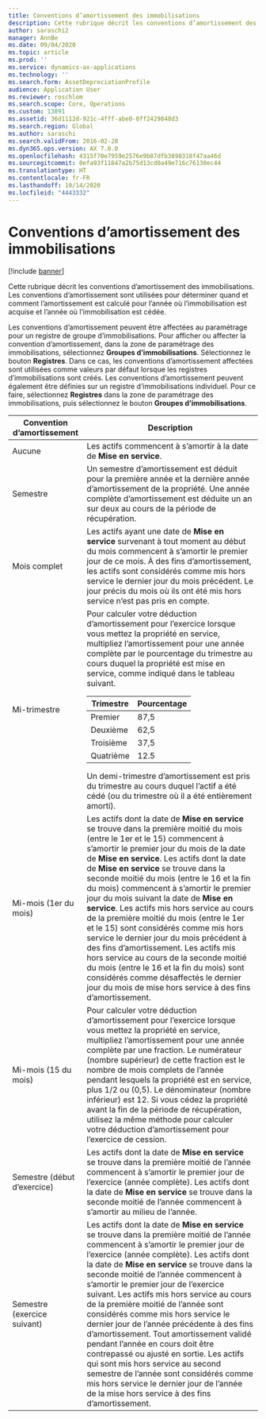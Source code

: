 ```yaml
---
title: Conventions d’amortissement des immobilisations
description: Cette rubrique décrit les conventions d’amortissement des immobilisations.
author: saraschi2
manager: AnnBe
ms.date: 09/04/2020
ms.topic: article
ms.prod: ''
ms.service: dynamics-ax-applications
ms.technology: ''
ms.search.form: AssetDepreciationProfile
audience: Application User
ms.reviewer: roschlom
ms.search.scope: Core, Operations
ms.custom: 13891
ms.assetid: 36d1112d-921c-4fff-abe0-0ff2429848d3
ms.search.region: Global
ms.author: saraschi
ms.search.validFrom: 2016-02-28
ms.dyn365.ops.version: AX 7.0.0
ms.openlocfilehash: 4315f70e7959e2576e9b87dfb3898318f47aa46d
ms.sourcegitcommit: 0efa93f11847a2b75d13cd0a49e716c76130ec44
ms.translationtype: HT
ms.contentlocale: fr-FR
ms.lasthandoff: 10/14/2020
ms.locfileid: "4443332"
---
```

# <a name="fixed-asset-depreciation-conventions"></a>Conventions d’amortissement des immobilisations

[!include [banner](../includes/banner.md)]

Cette rubrique décrit les conventions d’amortissement des immobilisations. Les conventions d’amortissement sont utilisées pour déterminer quand et comment l’amortissement est calculé pour l’année où l’immobilisation est acquise et l’année où l’immobilisation est cédée.

Les conventions d’amortissement peuvent être affectées au paramétrage pour un registre de groupe d’immobilisations. Pour afficher ou affecter la convention d’amortissement, dans la zone de paramétrage des immobilisations, sélectionnez **Groupes d’immobilisations**. Sélectionnez le bouton **Registres**. Dans ce cas, les conventions d’amortissement affectées sont utilisées comme valeurs par défaut lorsque les registres d’immobilisations sont créés. Les conventions d’amortissement peuvent également être définies sur un registre d’immobilisations individuel. Pour ce faire, sélectionnez **Registres** dans la zone de paramétrage des immobilisations, puis sélectionnez le bouton **Groupes d’immobilisations**.

| Convention d’amortissement   | Description |
|---------------------------|-------------|
| Aucune                      | Les actifs commencent à s’amortir à la date de <strong>Mise en service</strong>. |
| Semestre                 | Un semestre d’amortissement est déduit pour la première année et la dernière année d’amortissement de la propriété. Une année complète d’amortissement est déduite un an sur deux au cours de la période de récupération. |
| Mois complet                | Les actifs ayant une date de <strong>Mise en service</strong> survenant à tout moment au début du mois commencent à s’amortir le premier jour de ce mois. À des fins d’amortissement, les actifs sont considérés comme mis hors service le dernier jour du mois précédent. Le jour précis du mois où ils ont été mis hors service n’est pas pris en compte. |
| Mi-trimestre               | Pour calculer votre déduction d’amortissement pour l’exercice lorsque vous mettez la propriété en service, multipliez l’amortissement pour une année complète par le pourcentage du trimestre au cours duquel la propriété est mise en service, comme indiqué dans le tableau suivant.<table><thead><tr><th>Trimestre</th><th>Pourcentage</th></tr></thead><tbody><tr><td>Premier</td><td>87,5</td></tr><tr><td>Deuxième</td><td>62,5</td></tr><tr><td>Troisième</td><td>37,5</td></tr><tr><td>Quatrième</td><td>12.5</td></tr></tbody></table>Un demi-trimestre d’amortissement est pris du trimestre au cours duquel l’actif a été cédé (ou du trimestre où il a été entièrement amorti). |
| Mi-mois (1er du mois)  | Les actifs dont la date de <strong>Mise en service</strong> se trouve dans la première moitié du mois (entre le 1er et le 15) commencent à s’amortir le premier jour du mois de la date de <strong>Mise en service</strong>. Les actifs dont la date de <strong>Mise en service</strong> se trouve dans la seconde moitié du mois (entre le 16 et la fin du mois) commencent à s’amortir le premier jour du mois suivant la date de <strong>Mise en service</strong>. Les actifs mis hors service au cours de la première moitié du mois (entre le 1er et le 15) sont considérés comme mis hors service le dernier jour du mois précédent à des fins d’amortissement. Les actifs mis hors service au cours de la seconde moitié du mois (entre le 16 et la fin du mois) sont considérés comme désaffectés le dernier jour du mois de mise hors service à des fins d’amortissement. |
| Mi-mois (15 du mois) | Pour calculer votre déduction d’amortissement pour l’exercice lorsque vous mettez la propriété en service, multipliez l’amortissement pour une année complète par une fraction. Le numérateur (nombre supérieur) de cette fraction est le nombre de mois complets de l’année pendant lesquels la propriété est en service, plus 1/2 ou (0,5). Le dénominateur (nombre inférieur) est 12. Si vous cédez la propriété avant la fin de la période de récupération, utilisez la même méthode pour calculer votre déduction d’amortissement pour l’exercice de cession. |
| Semestre (début d’exercice) | Les actifs dont la date de <strong>Mise en service</strong> se trouve dans la première moitié de l’année commencent à s’amortir le premier jour de l’exercice (année complète). Les actifs dont la date de <strong>Mise en service</strong> se trouve dans la seconde moitié de l’année commencent à s’amortir au milieu de l’année. |
| Semestre (exercice suivant)     | Les actifs dont la date de <strong>Mise en service</strong> se trouve dans la première moitié de l’année commencent à s’amortir le premier jour de l’exercice (année complète). Les actifs dont la date de <strong>Mise en service</strong> se trouve dans la seconde moitié de l’année commencent à s’amortir le premier jour de l’exercice suivant. Les actifs mis hors service au cours de la première moitié de l’année sont considérés comme mis hors service le dernier jour de l’année précédente à des fins d’amortissement. Tout amortissement validé pendant l’année en cours doit être contrepassé ou ajusté en sortie. Les actifs qui sont mis hors service au second semestre de l’année sont considérés comme mis hors service le dernier jour de l’année de la mise hors service à des fins d’amortissement. |
